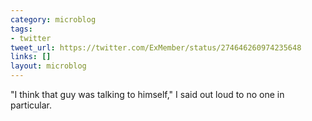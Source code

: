 ```yaml
---
category: microblog
tags:
- twitter
tweet_url: https://twitter.com/ExMember/status/274646260974235648
links: []
layout: microblog
---
```

"I think that guy was talking to himself," I said out loud to no one in particular.
